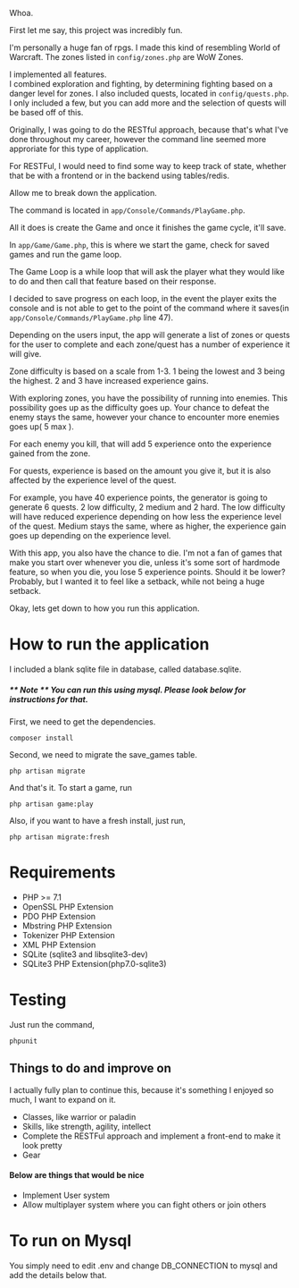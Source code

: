 
Whoa.

First let me say, this project was incredibly fun.

I'm personally a huge fan of rpgs. I made this kind of resembling World of Warcraft. The zones listed in `config/zones.php` are WoW Zones.

I implemented all features.  
I combined exploration and fighting, by determining fighting based on a danger level for zones.
I also included quests, located in `config/quests.php`.
I only included a few, but you can add more and the selection of quests will be based off of this.

Originally, I was going to do the RESTful approach, because that's what I've done throughout my career,
however the command line seemed more approriate for this type of application.

For RESTFul, I would need to find some way to keep track of state, whether that be with a frontend or in the backend using tables/redis.

Allow me to break down the application.

The command is located in `app/Console/Commands/PlayGame.php`.

All it does is create the Game and once it finishes the game cycle, it'll save.

In `app/Game/Game.php`, this is where we start the game, check for saved games and run the game loop.

The Game Loop is a while loop that will ask the player what they would like to do and then call that feature based on their response.

I decided to save progress on each loop, in the event the player exits the console and is not able to get to the point of the command where it saves(in `app/Console/Commands/PlayGame.php` line 47).

Depending on the users input, the app will generate a list of zones or quests for the user to complete and each zone/quest has a number of experience it will give.

Zone difficulty is based on a scale from 1-3. 1 being the lowest and 3 being the highest. 2 and 3 have increased experience gains.

With exploring zones, you have the possibility of running into enemies. This possibility goes up as the difficulty goes up. Your chance to defeat the enemy stays the same, however your chance to encounter more enemies goes up( 5 max ).

For each enemy you kill, that will add 5 experience onto the experience gained from the zone.

For quests, experience is based on the amount you give it, but it is also affected by the experience level of the quest.

For example, you have 40 experience points, the generator is going to generate 6 quests. 2 low difficulty, 2 medium and 2 hard.  The low difficulty will have reduced experience depending on how less the experience level of the quest. Medium stays the same, where as higher, the experience gain goes up depending on the experience level.

With this app, you also have the chance to die. I'm not a fan of games that make you start over whenever you die, unless it's some sort of hardmode feature, so when you die, you lose 5 experience points.  Should it be lower? Probably, but I wanted it to feel like a setback, while not being a huge setback.

Okay, lets get down to how you run this application.

# How to run the application

I included a blank sqlite file in database, called database.sqlite.
##### ** Note ** You can run this using mysql. Please look below for instructions for that.

First, we need to get the dependencies.

    composer install

Second, we need to migrate the save_games table.

    php artisan migrate
    
And that's it. To start a game, run

    php artisan game:play
    
    
Also, if you want to have a fresh install, just run,

    php artisan migrate:fresh
    
    
# Requirements
- PHP >= 7.1
- OpenSSL PHP Extension
- PDO PHP Extension
- Mbstring PHP Extension
- Tokenizer PHP Extension
- XML PHP Extension
- SQLite (sqlite3 and libsqlite3-dev)
- SQLite3 PHP Extension(php7.0-sqlite3)
    
    
# Testing

Just run the command,

    phpunit


## Things to do and improve on
I actually fully plan to continue this, because it's something I enjoyed so much, I want to expand on it.

- Classes, like warrior or paladin
- Skills, like strength, agility, intellect
- Complete the RESTFul approach and implement a front-end to make it look pretty
- Gear

#### Below are things that would be nice
- Implement User system
- Allow multiplayer system where you can fight others or join others



# To run on Mysql

You simply need to edit .env and change DB_CONNECTION to mysql and add the details below that.